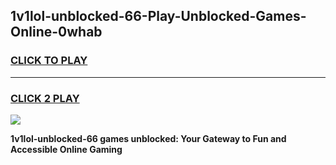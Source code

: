 
## 1v1lol-unblocked-66-Play-Unblocked-Games-Online-0whab
<h3>
<a href="https://premium76.site?title=1v1lol-unblocked-66&ref=25A">CLICK TO PLAY</a></h3>
<hr>

<h3>
<a href="https://premium76.site?title=1v1lol-unblocked-66&ref=25A">CLICK 2 PLAY</a>
  
</h3>

<a href="https://premium76.site?title=1v1lol-unblocked-66&ref=25A"><img src="https://clearcache.store/games.png"></a>


**1v1lol-unblocked-66 games unblocked: Your Gateway to Fun and Accessible Online Gaming**
